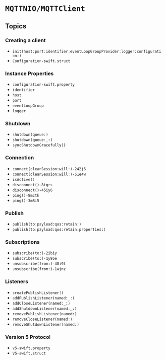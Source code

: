 # ``MQTTNIO/MQTTClient``

## Topics

### Creating a client

- ``init(host:port:identifier:eventLoopGroupProvider:logger:configuration:)``
- ``Configuration-swift.struct``

### Instance Properties

- ``configuration-swift.property``
- ``identifier``
- ``host``
- ``port``
- ``eventLoopGroup``
- ``logger``

### Shutdown

- ``shutdown(queue:)``
- ``shutdown(queue:_:)``
- ``syncShutdownGracefully()``

### Connection

- ``connect(cleanSession:will:)-242j6``
- ``connect(cleanSession:will:)-51e4w``
- ``isActive()``
- ``disconnect()-8tgrs``
- ``disconnect()-45iy6``
- ``ping()-8mctk``
- ``ping()-3m8i5``

### Publish

- ``publish(to:payload:qos:retain:)``
- ``publish(to:payload:qos:retain:properties:)``

### Subscriptions

- ``subscribe(to:)-2ibiy``
- ``subscribe(to:)-1y95e``
- ``unsubscribe(from:)-48i9t``
- ``unsubscribe(from:)-1wjnz``

### Listeners

- ``createPublishListener()``
- ``addPublishListener(named:_:)``
- ``addCloseListener(named:_:)``
- ``addShutdownListener(named:_:)``
- ``removePublishListener(named:)``
- ``removeCloseListener(named:)``
- ``removeShutdownListener(named:)``

### Version 5 Protocol

- ``v5-swift.property``
- ``V5-swift.struct``